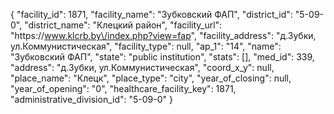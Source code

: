 {
    "facility_id": 1871,
    "facility_name": "Зубковский ФАП",
    "district_id": "5-09-0",
    "district_name": "Клецкий район",
    "facility_url": "https:\/\/www.klcrb.by\/index.php?view=fap",
    "facility_address": "д.Зубки, ул.Коммунистическая",
    "facility_type": null,
    "ap_1": "14",
    "name": "Зубковский ФАП",
    "state": "public institution",
    "stats": [],
    "med_id": 339,
    "address": "д.Зубки, ул.Коммунистическая",
    "coord_x_y": null,
    "place_name": "Клецк",
    "place_type": "city",
    "year_of_closing": null,
    "year_of_opening": "0",
    "healthcare_facility_key": 1871,
    "administrative_division_id": "5-09-0"
}